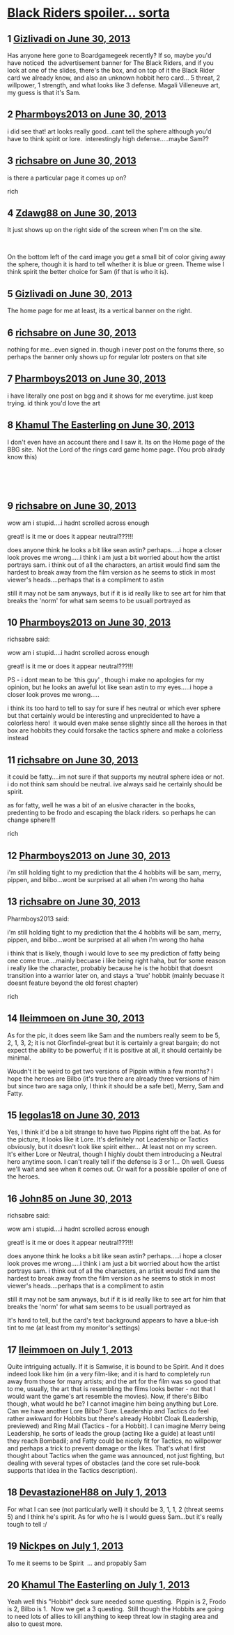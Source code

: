 # [Black Riders spoiler… sorta](https://community.fantasyflightgames.com/topic/85681-black-riders-spoiler%E2%80%A6-sorta/)

## 1 [Gizlivadi on June 30, 2013](https://community.fantasyflightgames.com/topic/85681-black-riders-spoiler%E2%80%A6-sorta/?do=findComment&comment=807236)

Has anyone here gone to Boardgamegeek recently? If so, maybe you'd have noticed  the advertisement banner for The Black Riders, and if you look at one of the slides, there's the box, and on top of it the Black Rider card we already know, and also an unknown hobbit hero card… 5 threat, 2 willpower, 1 strength, and what looks like 3 defense. Magali Villeneuve art, my guess is that it's Sam.

## 2 [Pharmboys2013 on June 30, 2013](https://community.fantasyflightgames.com/topic/85681-black-riders-spoiler%E2%80%A6-sorta/?do=findComment&comment=807251)

i did see that! art looks really good…cant tell the sphere although you'd have to think spirit or lore.  interestingly high defense…..maybe Sam??

## 3 [richsabre on June 30, 2013](https://community.fantasyflightgames.com/topic/85681-black-riders-spoiler%E2%80%A6-sorta/?do=findComment&comment=807253)

is there a particular page it comes up on?

rich

## 4 [Zdawg88 on June 30, 2013](https://community.fantasyflightgames.com/topic/85681-black-riders-spoiler%E2%80%A6-sorta/?do=findComment&comment=807254)

It just shows up on the right side of the screen when I'm on the site. 

 

On the bottom left of the card image you get a small bit of color giving away the sphere, though it is hard to tell whether it is blue or green. Theme wise I think spirit the better choice for Sam (if that is who it is). 

## 5 [Gizlivadi on June 30, 2013](https://community.fantasyflightgames.com/topic/85681-black-riders-spoiler%E2%80%A6-sorta/?do=findComment&comment=807255)

The home page for me at least, its a vertical banner on the right.

## 6 [richsabre on June 30, 2013](https://community.fantasyflightgames.com/topic/85681-black-riders-spoiler%E2%80%A6-sorta/?do=findComment&comment=807260)

nothing for me…even signed in. though i never post on the forums there, so perhaps the banner only shows up for regular lotr posters on that site

## 7 [Pharmboys2013 on June 30, 2013](https://community.fantasyflightgames.com/topic/85681-black-riders-spoiler%E2%80%A6-sorta/?do=findComment&comment=807287)

i have literally one post on bgg and it shows for me everytime. just keep trying. id think you'd love the art

## 8 [Khamul The Easterling on June 30, 2013](https://community.fantasyflightgames.com/topic/85681-black-riders-spoiler%E2%80%A6-sorta/?do=findComment&comment=807289)

I don't even have an account there and I saw it. Its on the Home page of the BBG site.  Not the Lord of the rings card game home page. (You prob alrady know this)  

 

 

## 9 [richsabre on June 30, 2013](https://community.fantasyflightgames.com/topic/85681-black-riders-spoiler%E2%80%A6-sorta/?do=findComment&comment=807291)

wow am i stupid….i hadnt scrolled across enough

great! is it me or does it appear neutral???!!!

does anyone think he looks a bit like sean astin? perhaps…..i hope a closer look proves me wrong…..i think i am just a bit worried about how the artist portrays sam. i think out of all the characters, an artisit would find sam the hardest to break away from the film version as he seems to stick in most viewer's heads….perhaps that is a compliment to astin

still it may not be sam anyways, but if it is id really like to see art for him that breaks the 'norm' for what sam seems to be usuall portrayed as

## 10 [Pharmboys2013 on June 30, 2013](https://community.fantasyflightgames.com/topic/85681-black-riders-spoiler%E2%80%A6-sorta/?do=findComment&comment=807293)

richsabre said:

wow am i stupid….i hadnt scrolled across enough

great! is it me or does it appear neutral???!!!

PS - i dont mean to be 'this guy' , though i make no apologies for my opinion, but he looks an aweful lot like sean astin to my eyes…..i hope a closer look proves me wrong…..



i think its too hard to tell to say for sure if hes neutral or which ever sphere but that certainly would be interesting and unprecidented to have a colorless hero!  it would even make sense slightly since all the heroes in that box are hobbits they could forsake the tactics sphere and make a colorless instead

## 11 [richsabre on June 30, 2013](https://community.fantasyflightgames.com/topic/85681-black-riders-spoiler%E2%80%A6-sorta/?do=findComment&comment=807294)

it could be fatty….im not sure if that supports my neutral sphere idea or not. i do not think sam should be neutral. ive always said he certainly should be spirit.

as for fatty, well he was a bit of an elusive character in the books, predenting to be frodo and escaping the black riders. so perhaps he can change sphere!!!

rich

## 12 [Pharmboys2013 on June 30, 2013](https://community.fantasyflightgames.com/topic/85681-black-riders-spoiler%E2%80%A6-sorta/?do=findComment&comment=807297)

i'm still holding tight to my prediction that the 4 hobbits will be sam, merry, pippen, and bilbo…wont be surprised at all when i'm wrong tho haha

## 13 [richsabre on June 30, 2013](https://community.fantasyflightgames.com/topic/85681-black-riders-spoiler%E2%80%A6-sorta/?do=findComment&comment=807299)

Pharmboys2013 said:

i'm still holding tight to my prediction that the 4 hobbits will be sam, merry, pippen, and bilbo…wont be surprised at all when i'm wrong tho haha



i think that is likely, though i would love to see my prediction of fatty being one come true….mainly becuase i like being right haha, but for some reason i really like the character, probably because he is the hobbit that doesnt transition into a warrior later on, and stays a 'true' hobbit (mainly becuase it doesnt feature beyond the old forest chapter)

rich

## 14 [lleimmoen on June 30, 2013](https://community.fantasyflightgames.com/topic/85681-black-riders-spoiler%E2%80%A6-sorta/?do=findComment&comment=807309)

As for the pic, it does seem like Sam and the numbers really seem to be 5, 2, 1, 3, 2; it is not Glorfindel-great but it is certainly a great bargain; do not expect the ability to be powerful; if it is positive at all, it should certainly be minimal.

Woudn't it be weird to get two versions of Pippin within a few months? I hope the heroes are Bilbo (it's true there are already three versions of him but since two are saga only, I think it should be a safe bet), Merry, Sam and Fatty.

## 15 [legolas18 on June 30, 2013](https://community.fantasyflightgames.com/topic/85681-black-riders-spoiler%E2%80%A6-sorta/?do=findComment&comment=807330)

Yes, I think it'd be a bit strange to have two Pippins right off the bat. As for the picture, it looks like it Lore. It's definitely not Leadership or Tactics obviously, but it doesn't look like spirit either… At least not on my screen. It's either Lore or Neutral, though I highly doubt them introducing a Neutral hero anytime soon. I can't really tell if the defense is 3 or 1… Oh well. Guess we'll wait and see when it comes out. Or wait for a possible spoiler of one of the heroes.

## 16 [John85 on June 30, 2013](https://community.fantasyflightgames.com/topic/85681-black-riders-spoiler%E2%80%A6-sorta/?do=findComment&comment=807350)

richsabre said:

wow am i stupid….i hadnt scrolled across enough

great! is it me or does it appear neutral???!!!

does anyone think he looks a bit like sean astin? perhaps…..i hope a closer look proves me wrong…..i think i am just a bit worried about how the artist portrays sam. i think out of all the characters, an artisit would find sam the hardest to break away from the film version as he seems to stick in most viewer's heads….perhaps that is a compliment to astin

still it may not be sam anyways, but if it is id really like to see art for him that breaks the 'norm' for what sam seems to be usuall portrayed as



It's hard to tell, but the card's text background appears to have a blue-ish tint to me (at least from my monitor's settings)

## 17 [lleimmoen on July 1, 2013](https://community.fantasyflightgames.com/topic/85681-black-riders-spoiler%E2%80%A6-sorta/?do=findComment&comment=807391)

Quite intriguing actually. If it is Samwise, it is bound to be Spirit. And it does indeed look like him (in a very film-like; and it is hard to completely run away from those for many artists; and the art for the film was so good that to me, usually, the art that is resembling the films looks better - not that I would want the game's art resemble the movies). Now, if there's Bilbo though, what would he be? I cannot imagine him being anything but Lore. Can we have another Lore Bilbo? Sure. Leadership and Tactics do feel rather awkward for Hobbits but there's already Hobbit Cloak (Leadership, previewed) and Ring Mail (Tactics - for a Hobbit). I can imagine Merry being Leadership, he sorts of leads the group (acting like a guide) at least until they reach Bombadil; and Fatty could be nicely fit for Tactics, no willpower and perhaps a trick to prevent damage or the likes. That's what I first thought about Tactics when the game was announced, not just fighting, but dealing with several types of obstacles (and the core set rule-book supports that idea in the Tactics description).

## 18 [DevastazioneH88 on July 1, 2013](https://community.fantasyflightgames.com/topic/85681-black-riders-spoiler%E2%80%A6-sorta/?do=findComment&comment=807405)

For what I can see (not particularly well) it should be 3, 1, 1, 2 (threat seems 5) and I think he's spirit. As for who he is I would guess Sam…but it's really tough to tell :/

## 19 [Nickpes on July 1, 2013](https://community.fantasyflightgames.com/topic/85681-black-riders-spoiler%E2%80%A6-sorta/?do=findComment&comment=807414)

To me it seems to be Spirit  … and propably Sam 

## 20 [Khamul The Easterling on July 1, 2013](https://community.fantasyflightgames.com/topic/85681-black-riders-spoiler%E2%80%A6-sorta/?do=findComment&comment=807453)

Yeah well this "Hobbit" deck sure needed some questing.  Pippin is 2, Frodo is 2, Bilbo is 1.  Now we get a 3 questing.  Still though the Hobbits are going to need lots of allies to kill anything to keep threat low in staging area and also to quest more.  

